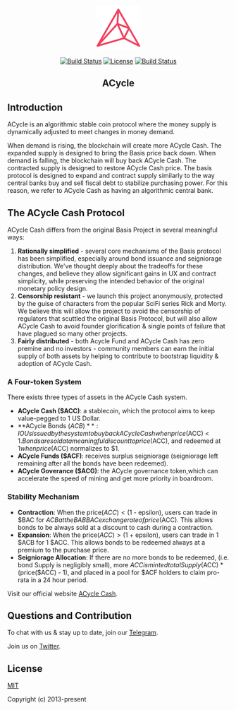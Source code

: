 <p align="center"><a href="" target="_blank" rel="noopener noreferrer"><img width="100" src="./acycle.svg" alt="acycle"></a></p>

<p align="center">
  <a href="https://circleci.com/gh/vuejs/vue/tree/dev"><img src="https://img.shields.io/circleci/project/github/vuejs/vue/dev.svg?sanitize=true" alt="Build Status"></a>
  <a href="https://www.npmjs.com/package/vue"><img src="https://img.shields.io/npm/l/vue.svg?sanitize=true" alt="License"></a>
  <a href="https://app.saucelabs.com/builds/50f8372d79f743a3b25fb6ca4851ca4c"><img src="https://app.saucelabs.com/buildstatus/vuejs" alt="Build Status"></a>
</p>

<h2 align="center">ACycle</h2>

## Introduction

ACycle is an algorithmic stable coin protocol where the money supply is dynamically adjusted to meet changes in money demand.

When demand is rising, the blockchain will create more ACycle Cash. The expanded supply is designed to bring the Basis price back down.
When demand is falling, the blockchain will buy back ACycle Cash. The contracted supply is designed to restore ACycle Cash price.
The basis protocol is designed to expand and contract supply similarly to the way central banks buy and sell fiscal debt to stabilize purchasing power. For this reason, we refer to ACycle Cash as having an algorithmic central bank.

## The ACycle Cash Protocol

ACycle Cash differs from the original Basis Project in several meaningful ways: 

1. **Rationally simplified** - several core mechanisms of the Basis protocol has been simplified, especially around bond issuance and seigniorage distribution. We've thought deeply about the tradeoffs for these changes, and believe they allow significant gains in UX and contract simplicity, while preserving the intended behavior of the original monetary policy design. 
2. **Censorship resistant** - we launch this project anonymously, protected by the guise of characters from the popular SciFi series Rick and Morty. We believe this will allow the project to avoid the censorship of regulators that scuttled the original Basis Protocol, but will also allow ACycle Cash to avoid founder glorification & single points of failure that have plagued so many other projects. 
3. **Fairly distributed** - both Acycle Fund and ACycle Cash has zero premine and no investors - community members can earn the initial supply of both assets by helping to contribute to bootstrap liquidity & adoption of ACycle Cash. 

### A Four-token System

There exists three types of assets in the ACycle Cash system. 

- **ACycle Cash ($ACC)**: a stablecoin, which the protocol aims to keep value-pegged to 1 US Dollar. 
- **ACycle Bonds ($ACB)**: IOUs issued by the system to buy back ACycle Cash when price($ACC) < $1. Bonds are sold at a meaningful discount to price($ACC), and redeemed at $1 when price($ACC) normalizes to $1. 
- **ACycle Funds ($ACF)**: receives surplus seigniorage (seigniorage left remaining after all the bonds have been redeemed).
- **ACycle Goverance ($ACG)**: the ACycle governance token,which can accelerate the speed of mining and get more priority in boardroom.

### Stability Mechanism

- **Contraction**: When the price($ACC) < ($1 - epsilon), users can trade in $BAC for $ACB at the BABBAC exchange rate of price($ACC). This allows bonds to be always sold at a discount to cash during a contraction.
- **Expansion**: When the price($ACC) > ($1 + epsilon), users can trade in 1 $ACB for 1 $ACC. This allows bonds to be redeemed always at a premium to the purchase price. 
- **Seigniorage Allocation**: If there are no more bonds to be redeemed, (i.e. bond Supply is negligibly small), more $ACC is minted totalSupply($ACC) * (price($ACC) - 1), and placed in a pool for $ACF holders to claim pro-rata in a 24 hour period. 

Visit our official website [ACycle Cash](https://acycle.io).

## Questions and Contribution

To chat with us & stay up to date, join our [Telegram](https://t.me/acycle).

Join us on [Twitter](https://twitter.com/acycleio).

## License

[MIT](https://opensource.org/licenses/MIT)

Copyright (c) 2013-present
